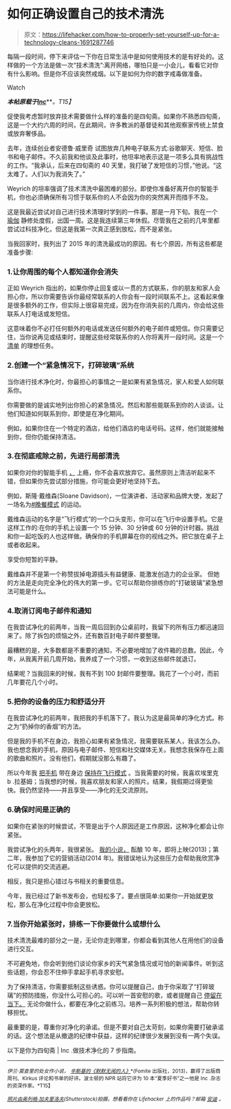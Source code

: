 # 如何正确设置自己的技术清洗

> 原文：<https://lifehacker.com/how-to-properly-set-yourself-up-for-a-technology-cleans-1691287746>

每隔一段时间，停下来评估一下你在日常生活中是如何使用技术的是有好处的。这样做的一个方法是做一次“技术清洗”:离开网络，哪怕只是一小会儿，看看它对你有什么影响。但是你不应该突然戒烟。以下是如何为你的数字戒毒做准备。

Watch

***本帖原载于***[***Inc***](http://www.inc.com/ilan-mochari/lent-technology-cleanse.html)***。*T15】**

促使我考虑暂时放弃技术需要做什么样的准备的是四旬斋。如果你不熟悉四旬斋，这是一个大约六周的时间，在此期间，许多教派的基督徒和其他观察家传统上禁食或放弃奢侈品。

去年，连续创业者安德鲁·威里奇 试图放弃几种电子联系方式:谷歌聊天、短信、脸书和电子邮件。不久前我和他谈及此事时，他坦率地表示这是一项多么具有挑战性的工作。“我承认，后来在四旬斋的 40 天里，我打破了发短信的习惯，”他说。“这太难了。人们以为我消失了。”

Weyrich 的坦率强调了技术清洗中最困难的部分。即使你准备好离开你的智能手机，你也必须确保所有习惯于联系你的人不会因为你的突然离开而措手不及。

这是我最近尝试对自己进行技术清理时学到的一件事。那是一月下旬。我在一个 [瑜伽](http://www.inc.com/ilan-mochari/jadeyoga-business-model-evolution.html) 静修处度假，出国一周。这是我连续第三年休假。尽管我在之前的几年里都尝试过科技净化，但这是我第一次真正感到放松，而不是紧张。

当我回家时，我列出了 2015 年的清洗最成功的原因。有七个原因，所有这些都是准备步骤:

### 1.让你周围的每个人都知道你会消失

正如 Weyrich 指出的，如果你停止回复或以一贯的方式联系，你的朋友和家人会担心你，所以你需要告诉你最经常联系的人你会有一段时间联系不上。这看起来像是很多额外的工作，但实际上很容易完成，因为在你消失前的几周内，你会给这些联系人打电话或发短信。

这意味着你不必打任何额外的电话或发送任何额外的电子邮件或短信。你只需要记住，当你说再见或结束时，提醒这些经常联系你的人你将离开一段时间。这是一个 [清单](http://www.inc.com/the-build-network/the-key-to-success-a-checklist.html) 的理想任务。

### 2.创建一个“紧急情况下，打碎玻璃”系统

当你进行技术净化时，你最担心的事情之一是如果有紧急情况，家人和爱人如何联系你。

你需要做的是诚实地列出你担心的紧急情况。然后和那些能联系到你的人谈谈。让他们知道如何联系到你，即使是在净化期间。

例如，如果你住在一个特定的酒店，给他们酒店的电话号码。这样，他们就能接触到你，但你仍能保持清洁。

### 3.在彻底戒除之前，先进行局部清洗

如果你对你的智能手机 [，](http://www.inc.com/rebekah-iliff/7-ways-to-curb-your-smartphone-addiction.html) 上瘾，你不会喜欢放弃它。虽然原则上清洁听起来不错，但如果你先尝试部分措施，你可能会更好地坚持下去。

例如，斯隆·戴维森(Sloane Davidson)，一位演讲者、活动家和品牌大使，发起了一场名为[#晚餐模式](http://www.inc.com/ilan-mochari/dinner-mode.html) 的运动。

戴维森运动的名字是“飞行模式”的一个口头变形，你可以在飞行中设置手机。它是这样工作的:在你的手机上设置一个 15 分钟、30 分钟或 60 分钟的计时器。挑战和你一起吃饭的人也这样做。确保你的手机屏幕在你的视线之外。把它放在桌子上或者收起来。

享受你短暂的平静。

戴维森并不是第一个称赞拔掉电源插头有益健康、能激发创造力的企业家。 但她的方法是走向完全净化的伟大的第一步。它可以帮助你排练你的“打破玻璃”紧急想法可能是什么。

### 4.取消订阅电子邮件和通知

在我尝试净化的前两年，当我一周后回到办公桌前时，我留下的所有压力都迅速回来了。除了拆包的烦恼之外，还有数百封电子邮件要整理。

最糟糕的是，大多数都是不重要的通知，不必要地增加了收件箱的总数。因此，今年，从我离开前几周开始，我养成了一个习惯，一收到这些邮件就退订。

结果呢？当我回来的时候，我有不到 100 封邮件要整理。我花了一个小时，而前几年要花几个小时。

### 5.把你的设备的压力和舒适分开

在我尝试净化的前两年，我把我的手机落下了。我认为这是最简单的净化方式。称之为“扔掉你的香烟”的方法。

但是我的手机不在身边，我担心如果有紧急情况，我需要联系某人，我该怎么办。我也想念我的手机，原因与电子邮件、短信和社交媒体无关。我想念我保存在上面的歌曲和照片。没有他们，假期就没那么有趣了。

所以今年我 [把手机](https://lifehacker.com/why-i-still-use-a-dumb-phone-and-have-no-plan-to-chang-828910425) 带在身边 [保持在飞行模式](http://lifehacker.com/my-year-with-a-distraction-free-iphone-1634907314) 。当我需要的时候，我喜欢埃里克 b .拉基姆；当我想的时候，我喜欢朋友和家人的照片。结果，我假期过得更愉快。我仍然坚持——并且享受——净化的无交流原则。

### 6.确保时间是正确的

如果你在紧张的时候尝试，不管是出于个人原因还是工作原因，这种净化都会让你紧张。

我尝试净化的头两年，我很紧张。 [我的小说，](http://www.amazon.com/Zinsky-Obscure-Ilan-Mochari-ebook/dp/B00CD6ZJ1Y/ref=sr_1_1?asc_campaign=InlineText&asc_refurl=https://lifehacker.com/how-to-properly-set-yourself-up-for-a-technology-cleans-1691287746&asc_source=&ie=UTF8&keywords=zinsky&qid=1423854623&sr=8-1&tag=kinjalifehackerlink-20) 酝酿 10 年，即将上映(2013)；第二年，我参加了它的营销活动(2014 年)。我错误地认为这些压力会帮助我欣赏净化可以提供的交流逃避。

相反，我只是担心错过与书相关的重要信息。

今年，我已经过了新书发布会，也轻松多了。要点很简单:如果你一开始就更放松，那么在净化过程中你会更放松。

### 7.当你开始紧张时，排练一下你要做什么或想什么

技术清洗最难的部分之一是，无论你走到哪里，你都会看到其他人在用他们的设备进行交互。

不可避免地，你会听到他们谈论你家乡的天气紧急情况或可怕的新闻事件。听到这些话题，你会忍不住伸手拿起手机寻求安慰。

为了保持清洁，你需要抵制这些诱惑。你可以提醒自己，由于你采取了“打碎玻璃”的预防措施，你没什么可担心的。可以听一首安慰的歌，或者提醒自己 [停留在当下。](http://www.inc.com/ric-elias/escape-fear-of-failure-live-in-present-delegate.html) 无论你做什么，都要在净化之前练习。培养一系列积极的想法，帮助你转移担忧。

最重要的是，尊重你对净化的承诺。但是不要对自己太苛刻，如果你需要打破承诺的话。这个想法是从撤退的纪律中获益，这样的纪律很少发展到没有一两个失误。

以下是你为四旬斋 | Inc .做技术净化的 7 步指南。

* * *

<small>*伊兰·莫查里的处女作小说，*</small> [<small>*辛斯基的《默默无闻的人》*</small>](http://www.amazon.com/Zinsky-Obscure-Ilan-Mochari/dp/1937677117?asc_campaign=InlineText&asc_refurl=https://lifehacker.com/how-to-properly-set-yourself-up-for-a-technology-cleans-1691287746&asc_source=&tag=kinjalifehackerlink-20)<small>*(Fomite 出版社，2013)，赢得了出版商周刊、Kirkus 评论和书单的好评。波士顿的 NPR 站将它评为 10 本“夏季好书”之一他是 Inc .杂志的资深作家。*T15】</small>

[*<small>照片由奥列格·加夫里洛夫</small>*](http://www.shutterstock.com/pic-204635398/stock-photo-mobile-phone-and-cocktail-umbrella-on-the-beach-with-the-sea-in-the-background.html?src=caG5K2KzRzscvVArMa3mNg-2-2)*<small>(Shutterstock)拍摄。想看看你在 Lifehacker 上的作品吗？邮箱</small>* [*<small>安迪</small>*](mailto:andy@lifehacker.com) *<small>。</small>*